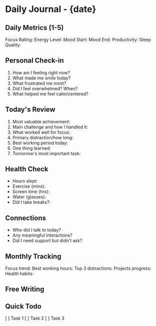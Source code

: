 # Daily Journal - {date}

## Daily Metrics (1-5)
Focus Rating: 
Energy Level:
Mood Start:
Mood End:
Productivity:
Sleep Quality:

## Personal Check-in
1. How am I feeling right now?
2. What made me smile today?
3. What frustrated me most?
4. Did I feel overwhelmed? When?
5. What helped me feel calm/centered?

## Today's Review
1. Most valuable achievement:
2. Main challenge and how I handled it:
3. What worked well for focus:
4. Primary distraction/how long:
5. Best working period today:
6. One thing learned:
7. Tomorrow's most important task:

## Health Check
- Hours slept:
- Exercise (mins):
- Screen time (hrs):
- Water (glasses):
- Did I take breaks?:

## Connections
- Who did I talk to today?
- Any meaningful interactions?
- Did I need support but didn't ask?

## Monthly Tracking
Focus trend:
Best working hours:
Top 3 distractions:
Projects progress:
Health habits:

## Free Writing

## Quick Todo
[ ] Task 1
[ ] Task 2
[ ] Task 3
